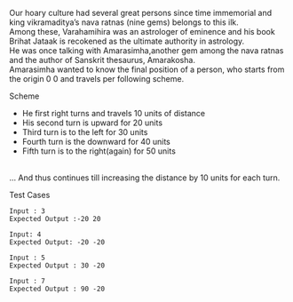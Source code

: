 Our hoary culture had several great persons since time immemorial and king vikramaditya’s nava ratnas (nine gems) belongs to this ilk. <br>
Among these, Varahamihira was an astrologer of eminence and his book Brihat Jataak is recokened as the ultimate authority in astrology. <br>
He was once talking with Amarasimha,another gem among the nava ratnas and the author of Sanskrit thesaurus, Amarakosha. <br>
Amarasimha wanted to know the final position of a person, who starts from the origin 0 0 and travels per following scheme. <br>

Scheme <br>
- He first right turns and travels 10 units of distance
- His second turn is upward for 20 units
- Third turn is to the left for 30 units
- Fourth turn is the downward for 40 units
- Fifth turn is to the right(again) for 50 units
<br>
... And thus continues till increasing the distance by 10 units for each turn. <br>

Test Cases <br>
```
Input : 3
Expected Output :-20 20

Input: 4
Expected Output: -20 -20

Input : 5
Expected Output : 30 -20

Input : 7
Expected Output : 90 -20
```